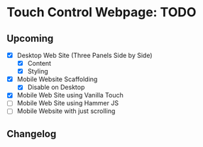 Touch Control Webpage: TODO
========================================================

Upcoming
--------------------------------------------------------

- [x] Desktop Web Site (Three Panels Side by Side)
    - [x] Content
    - [x] Styling
- [x] Mobile Website Scaffolding
    - [x] Disable on Desktop
- [x] Mobile Web Site using Vanilla Touch
- [ ] Mobile Web Site using Hammer JS
- [ ] Mobile Website with just scrolling

Changelog
--------------------------------------------------------